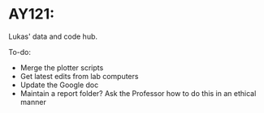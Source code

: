 # AY121: 
Lukas' data and code hub.

To-do:

* Merge the plotter scripts
* Get latest edits from lab computers
* Update the Google doc
* Maintain a report folder? Ask the Professor how to do this in an ethical manner
